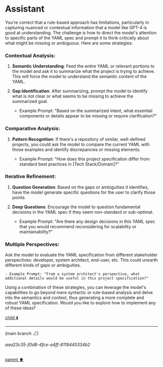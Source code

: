 # Assistant

You're correct that a rule-based approach has limitations, particularly in capturing nuanced or contextual information that a model like GPT-4 is good at understanding. The challenge is how to direct the model's attention to specific parts of the YAML spec and prompt it to think critically about what might be missing or ambiguous. Here are some strategies:

### Contextual Analysis:

1. **Semantic Understanding**: Feed the entire YAML or relevant portions to the model and ask it to summarize what the project is trying to achieve. This will force the model to understand the semantic content of the YAML.
  
2. **Gap Identification**: After summarizing, prompt the model to identify what is not clear or what seems to be missing to achieve the summarized goal. 

    - Example Prompt: "Based on the summarized intent, what essential components or details appear to be missing or require clarification?"

### Comparative Analysis:

1. **Pattern Recognition**: If there's a repository of similar, well-defined projects, you could ask the model to compare the current YAML with those examples and identify discrepancies or missing elements.

    - Example Prompt: "How does this project specification differ from standard best practices in [Tech Stack/Domain]?"

### Iterative Refinement:

1. **Question Generation**: Based on the gaps or ambiguities it identifies, have the model generate specific questions for the user to clarify those points.
  
2. **Deep Questions**: Encourage the model to question fundamental decisions in the YAML spec if they seem non-standard or sub-optimal.

    - Example Prompt: "Are there any design decisions in this YAML spec that you would recommend reconsidering for scalability or maintainability?"

### Multiple Perspectives:

Ask the model to evaluate the YAML specification from different stakeholder perspectives: developer, system architect, end-user, etc. This could unearth different kinds of gaps or ambiguities.

    - Example Prompt: "From a system architect's perspective, what additional details would be useful in this project specification?"

Using a combination of these strategies, you can leverage the model's capabilities to go beyond mere syntactic or rule-based analysis and delve into the semantics and context, thus generating a more complete and robust YAML specification. Would you like to explore how to implement any of these ideas?

[child ⬇️](#aaa23c35-f0d8-4fce-a4ff-8119445334b2)

---

(main branch ⎇)
###### aaa23c35-f0d8-4fce-a4ff-8119445334b2
[parent ⬆️](#def21ed4-8bd1-48ad-abaa-abfdd1b5e931)
